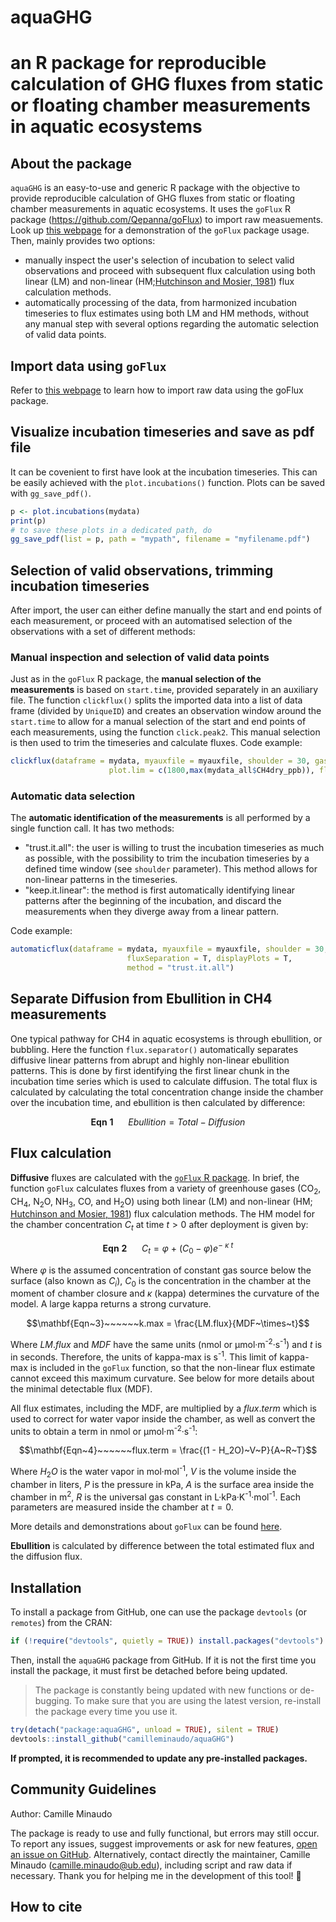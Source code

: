 # aquaGHG
# an R package for reproducible calculation of GHG fluxes from static or floating chamber measurements in aquatic ecosystems


## About the package

`aquaGHG` is an easy-to-use and generic R package with the objective to provide reproducible 
calculation of GHG fluxes from static or floating chamber measurements in aquatic ecosystems. 
It uses the `goFlux` R package (https://github.com/Qepanna/goFlux) to import raw measuements.
Look up [this webpage](https://qepanna.quarto.pub/goflux/) for a
demonstration of the `goFlux` package usage.
Then, mainly provides two options:
- manually inspect the user's selection of incubation to select valid observations and proceed 
with subsequent flux calculation using both linear (LM) and non-linear (HM;[Hutchinson and Mosier, 1981](https://doi.org/10.2136/sssaj1981.03615995004500020017x)) flux
calculation methods.
- automatically processing of the data, from harmonized incubation timeseries to flux estimates 
using both LM and HM methods, without any manual step with several options regarding the automatic selection of valid data points.

## Import data using `goFlux`

Refer to [this webpage](https://qepanna.quarto.pub/goflux/import.html) to learn how to import 
raw data using the goFlux package.

## Visualize incubation timeseries and save as pdf file

It can be covenient to first have look at the incubation timeseries. This can be easily achieved 
with the `plot.incubations()` function.
Plots can be saved with `gg_save_pdf()`.
``` r
p <- plot.incubations(mydata)
print(p)
# to save these plots in a dedicated path, do
gg_save_pdf(list = p, path = "mypath", filename = "myfilename.pdf")
```

## Selection of valid observations, trimming incubation timeseries

After import, the user can either define manually the start and end points of each measurement, or proceed with an automatised
selection of the observations with a set of different methods:

### Manual inspection and selection of valid data points
Just as in the `goFlux` R package, the **manual selection of the measurements** is based on `start.time`, provided separately 
in an auxiliary file.
The function `clickflux()` splits the imported data into a list of data frame (divided by `UniqueID`) and creates an observation 
window around the `start.time` to allow for a manual selection of the start and end points of each measurements, using the 
function `click.peak2`.
This manual selection is then used to trim the timeseries and calculate fluxes.
Code example:
``` r
clickflux(dataframe = mydata, myauxfile = myauxfile, shoulder = 30, gastype = "CH4dry_ppb",
                      plot.lim = c(1800,max(mydata_all$CH4dry_ppb)), fluxSeparation = F, displayPlots = T)
```

### Automatic data selection
The **automatic identification of the measurements** is all performed by a single function call. It has two methods:
- "trust.it.all": the user is willing to trust the incubation timeseries as much as possible, with the possibility to trim 
the incubation timeseries by a defined time window (see `shoulder` parameter). This method allows for non-linear patterns in the timeseries.
- "keep.it.linear": the method is first automatically identifying linear patterns after the beginning of the incubation, and discard the measurements
when they diverge away from a linear pattern.

Code example:
``` r
automaticflux(dataframe = mydata, myauxfile = myauxfile, shoulder = 30, gastype = "CH4dry_ppb",
                          fluxSeparation = T, displayPlots = T,
                          method = "trust.it.all")
```

## Separate Diffusion from Ebullition in CH4 measurements

One typical pathway for CH4 in aquatic ecosystems is through ebullition, or bubbling. Here the function `flux.separator()` automatically
separates diffusive linear patterns from abrupt and highly non-linear ebullition patterns. This is done by first identifying the first
linear chunk in the incubation time series which is used to calculate diffusion. The total flux is calculated by calculating the total
concentration change inside the chamber over the incubation time, and ebullition is then calculated by difference:

$$\mathbf{Eqn~1}~~~~~~Ebullition = Total - Diffusion$$

## Flux calculation

**Diffusive** fluxes are calculated with the [`goFlux` R package](https://joss.theoj.org/papers/10.21105/joss.06393). 
In brief, the function `goFlux` calculates fluxes from a variety of greenhouse
gases (CO<sub>2</sub>, CH<sub>4</sub>, N<sub>2</sub>O, NH<sub>3</sub>,
CO, and H<sub>2</sub>O) using both linear (LM) and non-linear (HM;
[Hutchinson and Mosier,
1981](https://doi.org/10.2136/sssaj1981.03615995004500020017x)) flux
calculation methods. 
The HM model for the chamber concentration $C_t$ at
time $t > 0$ after deployment is given by:

$$\mathbf{Eqn~2}~~~~~~C_t = \varphi~+~(C_0 - \varphi)e^{-~\kappa~t}$$

Where $\varphi$ is the assumed concentration of constant gas source
below the surface (also known as $C_i$), $C_0$ is the concentration in
the chamber at the moment of chamber closure and $\kappa$ (kappa)
determines the curvature of the model. A large kappa returns a strong
curvature.

$$\mathbf{Eqn~3}~~~~~~k.max = \frac{LM.flux}{MDF~\times~t}$$

Where $LM.flux$ and $MDF$ have the same units (nmol or
µmol·m<sup>-2</sup>·s<sup>-1</sup>) and $t$ is in seconds. Therefore,
the units of kappa-max is s<sup>-1</sup>. This limit of kappa-max is
included in the `goFlux` function, so that the non-linear flux estimate
cannot exceed this maximum curvature. See below for more details about
the minimal detectable flux (MDF).

All flux estimates, including the MDF, are multiplied by a $flux.term$
which is used to correct for water vapor inside the chamber, as well as
convert the units to obtain a term in nmol or
µmol·m<sup>-2</sup>·s<sup>-1</sup>:

$$\mathbf{Eqn~4}~~~~~~flux.term = \frac{(1 - H_2O)~V~P}{A~R~T}$$

Where $H_2O$ is the water vapor in mol·mol<sup>-1</sup>, $V$ is the
volume inside the chamber in liters, $P$ is the pressure in kPa, $A$ is
the surface area inside the chamber in m<sup>2</sup>, $R$ is the
universal gas constant in L·kPa·K<sup>-1</sup>·mol<sup>-1</sup>. Each
parameters are measured inside the chamber at $t = 0$.

More details and demonstrations about `goFlux` can be found [here](https://qepanna.quarto.pub/goflux/goFlux.html).

**Ebullition** is calculated by difference between the total estimated flux and the diffusion flux.



## Installation

To install a package from GitHub, one can use the package `devtools` (or
`remotes`) from the CRAN:

``` r
if (!require("devtools", quietly = TRUE)) install.packages("devtools")
```

Then, install the `aquaGHG` package from GitHub. If it is not the first
time you install the package, it must first be detached before being
updated.

> The package is constantly being updated with new functions or
> de-bugging. To make sure that you are using the latest version,
> re-install the package every time you use it.

``` r
try(detach("package:aquaGHG", unload = TRUE), silent = TRUE)
devtools::install_github("camilleminaudo/aquaGHG")
```

**If prompted, it is recommended to update any pre-installed packages.**


## Community Guidelines

Author: Camille Minaudo

The package is ready to use and fully functional, but errors may still
occur. To report any issues, suggest improvements or ask for new
features, [open an issue on
GitHub](https://github.com/camilleminaudo/aquaGHG/issues). Alternatively,
contact directly the maintainer, Camille Minaudo (<camille.minaudo@ub.edu>),
including script and raw data if necessary. Thank you for helping me in
the development of this tool! 🙏

## How to cite


